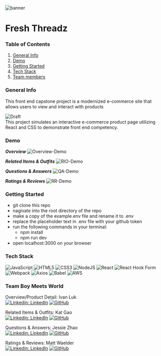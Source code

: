 ![banner](https://user-images.githubusercontent.com/106702313/189493711-fb54aa6b-8eff-4026-9d43-af3b36771d9f.png)
# Fresh Threadz

### Table of Contents
1. [General Info](#general-info)
2. [Demo](#demo)
3. [Getting Started](#start)
4. [Tech Stack](#tech)
5. [Team members](#team)

<a name="general-info"></a>
### General Info 
This front end capstone project is a modernized e-commerce site that allows users to view and interact with products

![Draft](https://img.shields.io/badge/Draft-5a29e4.svg?style=flat&logoColor=white) <br />
This project simulates an interactive e-commerce product page utilizing React and CSS to demonstrate front end competency. 


<a name="demo"></a>
### Demo
***Overview***
![Overview-Demo](https://user-images.githubusercontent.com/106702313/189499053-f32a7faf-c601-4565-a936-8435889b0bb1.gif) <br />

***Related Items & Outfits***
![RIO-Demo](https://user-images.githubusercontent.com/106702313/189499071-b3f1ba29-4a8e-4f63-92b5-521baea4715d.gif) <br />

***Questions & Answers***
![QA-Demo](https://user-images.githubusercontent.com/106702313/189500121-703fe909-0e24-4638-8a6f-cd7d96f1c137.gif) <br />

***Ratings & Reviews***
![RR-Demo](https://user-images.githubusercontent.com/106702313/189500467-875ab081-8ea1-4330-8996-2ef07ede429a.gif) <br />


<a name="start"></a>
### Getting Started
- git clone this repo
- nagivate into the root directory of the repo
- make a copy of the example.env file and rename it to .env
- replace the placeholder text in .env file with your github token
- run the following commands in your terminal:
   * npm install
   * npm run dev
- open localhost:3000 on your browser



<a name="tech"></a>
### Tech Stack
![JavaScript](https://img.shields.io/badge/javascript-%23323330.svg?style=for-the-badge&logo=javascript&logoColor=%23F7DF1E)
![HTML5](https://img.shields.io/badge/html5-%23E34F26.svg?style=for-the-badge&logo=html5&logoColor=white)
![CSS3](https://img.shields.io/badge/css3-%231572B6.svg?style=for-the-badge&logo=css3&logoColor=white)
![NodeJS](https://img.shields.io/badge/node.js-6DA55F?style=for-the-badge&logo=node.js&logoColor=white)
![React](https://img.shields.io/badge/react-%2320232a.svg?style=for-the-badge&logo=react&logoColor=%2361DAFB)
![React Hook Form](https://img.shields.io/badge/React%20Hook%20Form-%23EC5990.svg?style=for-the-badge&logo=reacthookform&logoColor=white) 
![Webpack](https://img.shields.io/badge/webpack-%238DD6F9.svg?style=for-the-badge&logo=webpack&logoColor=black)
![Axios](https://img.shields.io/badge/axios-5a29e4.svg?style=for-the-badge&logo=axios&logoColor=white)
![Babel](https://img.shields.io/badge/Babel-F9DC3e?style=for-the-badge&logo=babel&logoColor=black)
![AWS](https://img.shields.io/badge/AWS-%23FF9900.svg?style=for-the-badge&logo=amazon-aws&logoColor=white) <br />


<a name="team"></a>
### Team Boy Meets World
Overview/Product Detail: Ivan Luk\
[![Linkedin: LinkedIn](https://img.shields.io/badge/linkedin-%230077B5.svg?style=for-the-badge&logo=linkedin&logoColor=white)](https://www.linkedin.com/in/luki1/)
[![GitHub](https://img.shields.io/badge/github-%23121011.svg?style=for-the-badge&logo=github&logoColor=white)](https://github.com/theivanluk)

Related Items & Outfits: Kat Gao\
[![Linkedin: LinkedIn](https://img.shields.io/badge/linkedin-%230077B5.svg?style=for-the-badge&logo=linkedin&logoColor=white)](https://www.linkedin.com/in/kat-gao-30a0a1204/)
[![GitHub](https://img.shields.io/badge/github-%23121011.svg?style=for-the-badge&logo=github&logoColor=white)](https://github.com/katto030)

Questions & Answers: Jessie Zhao\
[![Linkedin: LinkedIn](https://img.shields.io/badge/linkedin-%230077B5.svg?style=for-the-badge&logo=linkedin&logoColor=white)](https://www.linkedin.com/in/jessiezhao8/)
[![GitHub](https://img.shields.io/badge/github-%23121011.svg?style=for-the-badge&logo=github&logoColor=white)](https://github.com/jzthacoder)


Ratings & Reviews: Matt Waelder\
[![Linkedin: LinkedIn](https://img.shields.io/badge/linkedin-%230077B5.svg?style=for-the-badge&logo=linkedin&logoColor=white)](https://www.linkedin.com/in/mattwaelder/)
[![GitHub](https://img.shields.io/badge/github-%23121011.svg?style=for-the-badge&logo=github&logoColor=white)](https://github.com/mattwaelder)
